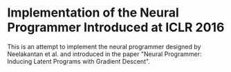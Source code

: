 # Implementation of the Neural Programmer Introduced at ICLR 2016
This is an attempt to implement the neural programmer designed by Neelakantan et al. and introduced in the paper "Neural Programmer: Inducing Latent Programs with Gradient Descent".
